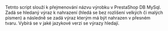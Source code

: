 Tetnto script slouží k přejmenování názvu výrobku v PrestaShop DB MySql. Zadá se hledaný výraz k nahrazení (hledá se bez rozlišení velkých či malých písmen) a následně se zadá výraz kterým má být nahrazen v přesném tvaru. Vybírá se v jaké jazykové verzi se výrazy hledají.
